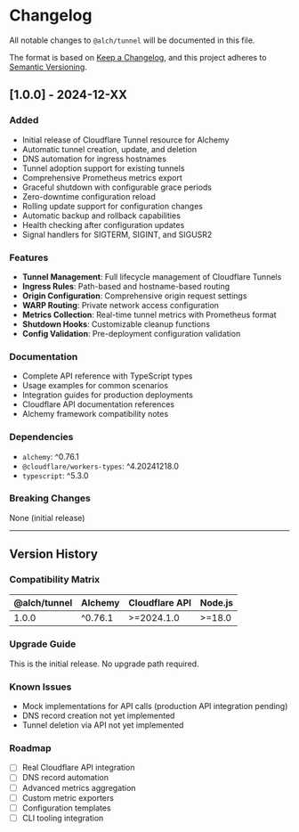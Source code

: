 # Changelog

All notable changes to `@alch/tunnel` will be documented in this file.

The format is based on [Keep a Changelog](https://keepachangelog.com/en/1.0.0/),
and this project adheres to [Semantic Versioning](https://semver.org/spec/v2.0.0.html).

## [1.0.0] - 2024-12-XX

### Added
- Initial release of Cloudflare Tunnel resource for Alchemy
- Automatic tunnel creation, update, and deletion
- DNS automation for ingress hostnames
- Tunnel adoption support for existing tunnels
- Comprehensive Prometheus metrics export
- Graceful shutdown with configurable grace periods
- Zero-downtime configuration reload
- Rolling update support for configuration changes
- Automatic backup and rollback capabilities
- Health checking after configuration updates
- Signal handlers for SIGTERM, SIGINT, and SIGUSR2

### Features
- **Tunnel Management**: Full lifecycle management of Cloudflare Tunnels
- **Ingress Rules**: Path-based and hostname-based routing
- **Origin Configuration**: Comprehensive origin request settings
- **WARP Routing**: Private network access configuration
- **Metrics Collection**: Real-time tunnel metrics with Prometheus format
- **Shutdown Hooks**: Customizable cleanup functions
- **Config Validation**: Pre-deployment configuration validation

### Documentation
- Complete API reference with TypeScript types
- Usage examples for common scenarios
- Integration guides for production deployments
- Cloudflare API documentation references
- Alchemy framework compatibility notes

### Dependencies
- `alchemy`: ^0.76.1
- `@cloudflare/workers-types`: ^4.20241218.0
- `typescript`: ^5.3.0

### Breaking Changes
None (initial release)

---

## Version History

### Compatibility Matrix

| @alch/tunnel | Alchemy | Cloudflare API | Node.js |
|--------------|---------|----------------|---------|
| 1.0.0        | ^0.76.1 | >=2024.1.0     | >=18.0  |

### Upgrade Guide

This is the initial release. No upgrade path required.

### Known Issues

- Mock implementations for API calls (production API integration pending)
- DNS record creation not yet implemented
- Tunnel deletion via API not yet implemented

### Roadmap

- [ ] Real Cloudflare API integration
- [ ] DNS record automation
- [ ] Advanced metrics aggregation
- [ ] Custom metric exporters
- [ ] Configuration templates
- [ ] CLI tooling integration

